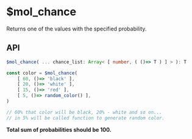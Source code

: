 # $mol_chance

Returns one of the values with the specified probability.

## API

```ts
$mol_chance( ... chance_list: Array< [ number, ( ()=> T ) ] > ): T
```

```ts
const color = $mol_chance(
	[ 60, ()=> 'black' ],
	[ 20, ()=> 'white' ],
	[ 15, ()=> 'red' ],
	[ 5, ()=> random_color() ],
)

// 60% that color will be black, 20% - white and so on...
// in 5% will be called function to generate random color.
```

**Total sum of probabilities should be 100.**
